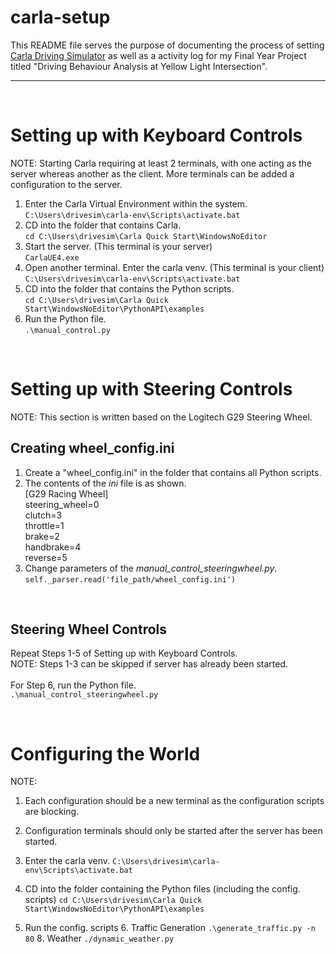 # carla-setup
This README file serves the purpose of documenting the process of setting [Carla Driving Simulator](https://carla.org/) as well as a activity log for my Final Year Project titled "Driving Behaviour Analysis at Yellow Light Intersection". 

--------

<br>

# Setting up with Keyboard Controls 
NOTE: Starting Carla requiring at least 2 terminals, with one acting as the server whereas another as the client. More terminals can be added a configuration to the server. 

1. Enter the Carla Virtual Environment within the system. <br>
    `C:\Users\drivesim\carla-env\Scripts\activate.bat`
3. CD into the folder that contains Carla. <br>
    `cd C:\Users\drivesim\Carla Quick Start\WindowsNoEditor`
5. Start the server. (This terminal is your server) <br>
    `CarlaUE4.exe`
7. Open another terminal. Enter the carla venv. (This terminal is your client) <br>
    `C:\Users\drivesim\carla-env\Scripts\activate.bat`
9. CD into the folder that contains the Python scripts. <br>
    `cd C:\Users\drivesim\Carla Quick Start\WindowsNoEditor\PythonAPI\examples`
11. Run the Python file. <br>
    `.\manual_control.py `

<br>

# Setting up with Steering Controls
NOTE: This section is written based on the Logitech G29 Steering Wheel. 

## Creating wheel_config.ini
1. Create a "wheel_config.ini" in the folder that contains all Python scripts. 
2. The contents of the *ini* file is as shown. <br>
    [G29 Racing Wheel] <br>
    steering_wheel=0 <br>
    clutch=3 <br>
    throttle=1 <br>
    brake=2 <br>
    handbrake=4 <br>
    reverse=5
4. Change parameters of the *manual_control_steeringwheel.py*. <br>
    `self._parser.read('file_path/wheel_config.ini')`

<br>

## Steering Wheel Controls
Repeat Steps 1-5 of Setting up with Keyboard Controls. <br>
NOTE: Steps 1-3 can be skipped if server has already been started. <br> <br>
For Step 6, run the Python file. <br>
    `.\manual_control_steeringwheel.py`

<br>

# Configuring the World 
NOTE: 
1. Each configuration should be a new terminal as the configuration scripts are blocking. 
2. Configuration terminals should only be started after the server has been started. 

1. Enter the carla venv.
    `C:\Users\drivesim\carla-env\Scripts\activate.bat`
3. CD into the folder containing the Python files (including the config. scripts)
    `cd C:\Users\drivesim\Carla Quick Start\WindowsNoEditor\PythonAPI\examples`
5. Run the config. scripts
    6. Traffic Generation 
        `.\generate_traffic.py -n 80`
    8. Weather
        `./dynamic_weather.py`
